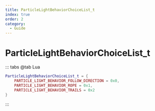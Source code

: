 ```yaml
---
title: ParticleLightBehaviorChoiceList_t
index: true
order: 2
category:
  - Guide
---
```


# ParticleLightBehaviorChoiceList_t
::: tabs
@tab Lua
```lua
ParticleLightBehaviorChoiceList_t = {
    PARTICLE_LIGHT_BEHAVIOR_FOLLOW_DIRECTION = 0x0,
    PARTICLE_LIGHT_BEHAVIOR_ROPE = 0x1,
    PARTICLE_LIGHT_BEHAVIOR_TRAILS = 0x2
}
```
:::